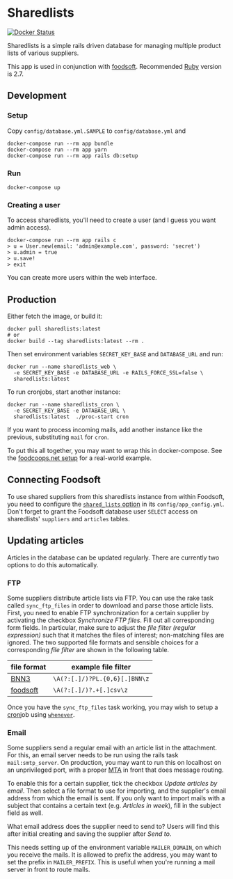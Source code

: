 # Sharedlists

[![Docker Status](https://img.shields.io/docker/build/foodcoops/sharedlists.svg)](https://hub.docker.com/r/foodcoops/sharedlists)

Sharedlists is a simple rails driven database for managing multiple product lists of various suppliers.

This app is used in conjunction with [foodsoft](https://github.com/foodcoops/foodsoft).
Recommended [Ruby](http://ruby-lang.org/) version is 2.7.


## Development

### Setup

Copy `config/database.yml.SAMPLE` to `config/database.yml` and

    docker-compose run --rm app bundle
    docker-compose run --rm app yarn
    docker-compose run --rm app rails db:setup

### Run

    docker-compose up

### Creating a user

To access sharedlists, you'll need to create a user (and I guess you want admin access).

    docker-compose run --rm app rails c
    > u = User.new(email: 'admin@example.com', password: 'secret')
    > u.admin = true
    > u.save!
    > exit

You can create more users within the web interface.

## Production

Either fetch the image, or build it:

    docker pull sharedlists:latest
    # or
    docker build --tag sharedlists:latest --rm .

Then set environment variables `SECRET_KEY_BASE` and `DATABASE_URL` and run:

    docker run --name sharedlists_web \
      -e SECRET_KEY_BASE -e DATABASE_URL -e RAILS_FORCE_SSL=false \
      sharedlists:latest

To run cronjobs, start another instance:

    docker run --name sharedlists_cron \
      -e SECRET_KEY_BASE -e DATABASE_URL \
      sharedlists:latest  ./proc-start cron

If you want to process incoming mails, add another instance like the previous,
substituting `mail` for `cron`.

To put this all together, you may want to wrap this in docker-compose. See
the [foodcoops.net setup](https://github.com/foodcoops/foodcoops.net/) for a real-world example.


## Connecting Foodsoft

To use shared suppliers from this sharedlists instance from within Foodsoft, you need
to configure the [`shared_lists` option](https://github.com/foodcoops/foodsoft/blob/31689dfb75d203ab39405c313817e8c40e2cab36/config/app_config.yml.SAMPLE#L154)
in its `config/app_config.yml`. Don't forget to grant the Foodsoft database user
`SELECT` access on sharedlists' `suppliers` and `articles` tables.


## Updating articles

Articles in the database can be updated regularly. There are currently two options to
do this automatically.

### FTP

Some suppliers distribute article lists via FTP. You can use the rake task
called `sync_ftp_files` in order to download and parse those article
lists. First, you need to enable FTP synchronization for a certain supplier by
activating the checkbox _Synchronize FTP files_. Fill out all corresponding form
fields. In particular, make sure to adjust the *file filter (regular
expression)* such that it matches the files of interest; non-matching files are
ignored. The two supported file formats and sensible choices for a corresponding
*file filter* are shown in the following table.

| file format                 | example file filter           |
|-----------------------------|-------------------------------|
| [BNN3][bnn3-format]         | `\A(?:[.]/)?PL.{0,6}[.]BNN\z` |
| [foodsoft][foodsoft-format] | `\A(?:[.]/)?.+[.]csv\z`       |

[bnn3-format]: https://github.com/foodcoops/foodsoft/wiki/File-formats-for-article-lists#user-content-format-bnn3
[foodsoft-format]: https://github.com/foodcoops/foodsoft/wiki/File-formats-for-article-lists#user-content-format-foodsoft

Once you have the `sync_ftp_files` task working, you may wish to setup a
[cron](https://en.wikipedia.org/wiki/Cron)job using
[`whenever`](https://github.com/javan/whenever).

### Email

Some suppliers send a regular email with an article list in the attachment. For this, an
email server needs to be run using the rails task `mail:smtp_server`.
On production, you may want to run this on localhost on an unprivileged port, with a
proper [MTA](https://en.wikipedia.org/wiki/Message_transfer_agent) in front that
does message routing.

To enable this for a certain supplier, tick the checkbox _Update articles by email_. Then
select a file format to use for importing, and the supplier's email address from which the
email is sent. If you only want to import mails with a subject that contains a certain
text (e.g. _Articles in week_), fill in the subject field as well.

What email address does the supplier need to send to? Users will find this after initial creating and
saving the supplier after _Send to_.

This needs setting up of the environment variable `MAILER_DOMAIN`, on which you receive the
mails. It is allowed to prefix the address, you may want to set the prefix in `MAILER_PREFIX`.
This is useful when you're running a mail server in front to route mails.
